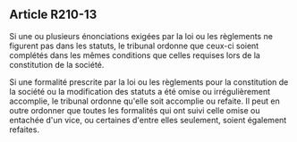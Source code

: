 Article R210-13
----
Si une ou plusieurs énonciations exigées par la loi ou les règlements ne
figurent pas dans les statuts, le tribunal ordonne que ceux-ci soient complétés
dans les mêmes conditions que celles requises lors de la constitution de la
société.

Si une formalité prescrite par la loi ou les règlements pour la constitution de
la société ou la modification des statuts a été omise ou irrégulièrement
accomplie, le tribunal ordonne qu'elle soit accomplie ou refaite. Il peut en
outre ordonner que toutes les formalités qui ont suivi celle omise ou entachée
d'un vice, ou certaines d'entre elles seulement, soient également refaites.
